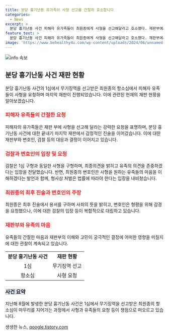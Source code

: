 ```yaml
---
title: 분당 흉기난동 유가족이 사형 선고를 간절히 호소합니다
categories:
  - News
excerpt: >
  분당 흉기난동 사건 피해자 유가족들이 최원종에게 사형을 선고해달라고 호소했다. 재판부에서 유족들의 진술을 듣는 동안 최원종은 냉담한 태도를 보였으며, 검찰은 사형을 구형하겠다고 밝혔다. 최원종의 변호인은 사형을 원하는 유가족의 감정을 이해하면서도 법에 따른 형사처벌을 요구했으며, 최원종은 최후 진술에서 용서를 구하는 발언을 했다. 최원종은 2019년 분당 흉기난동으로 2명을 살해하고 12명을 부상케 한 혐의로 재판에 넘겨졌다.
feature_text: >
  분당 흉기난동 사건 피해자 유가족들이 최원종에게 사형을 선고해달라고 호소했다. 재판부에서 유족들의 진술을 듣는 동안 최원종은 냉담한 태도를 보였으며, 검찰은 사형을 구형하겠다고 밝혔다. 최원종의 변호인은 사형을 원하는 유가족의 감정을 이해하면서도 법에 따른 형사처벌을 요구했으며, 최원종은 최후 진술에서 용서를 구하는 발언을 했다. 최원종은 2019년 분당 흉기난동으로 2명을 살해하고 12명을 부상케 한 혐의로 재판에 넘겨졌다.
image: 'https://www.behealthy4u.com/wp-content/uploads/2024/06/unnamed-file.png'
---
```


<p><img src="https://www.behealthy4u.com/wp-content/uploads/2024/06/unnamed-file.png" alt="info 속보" /></p>

<h2 data-ke-size="size26">분당 흉기난동 사건 재판 현황</h2>

<p data-ke-size="size16">분당 흉기난동 사건의 1심에서 무기징역을 선고받은 최원종의 항소심에서 피해자 유족들이 사형을 요청하며 마지막 재판이 진행되었습니다. 이에 관련된 현재의 재판 현황을 알아보겠습니다.</p>

<h3><b><span style="color: #ee2323;">피해자 유족들의 간절한 요청</span></b></h3>

<p data-ke-size="size16">피해자의 유가족들은 재판 부에 사형을 선고해 달라는 강력한 요청을 표명하며, 분당 흉기난동 사건에 대한 끝내기 마지막 재판에서 감정적인 진술을 이어갔습니다. 이에 대한 재판부와 변호인, 검찰 등의 대응과 결정이 이어지고 있습니다.</p>

<h3><b><span style="color: #ee2323;">검찰과 변호인의 입장 및 요청</span></b></h3>

<p data-ke-size="size16">검찰은 1심 구형과 동일한 사형을 구형하며, 최종의견을 밝히고 유족의 의견을 존중하겠다는 입장을 전달했습니다. 반면, 최원종의 변호인은 사형을 원하는 유족들의 마음을 이해하겠다는 발언과 함께, 형사상 처벌은 법률에 따라야 한다는 입장을 내비쳤습니다.</p>

<h3><b><span style="color: #ee2323;">최원종의 최후 진술과 변호인의 주장</span></b></h3>

<p data-ke-size="size16">최원종은 최후 진술에서 용서를 구하며 사죄의 뜻을 밝히고, 변호인은 형평을 위해 감경을 요청했으나, 이에 대한 검찰의 입장 등이 복합적으로 대립하고 있습니다.</p>

<h3><b><span style="color: #ee2323;">재판부와 유족의 마음</span></b></h3>

<p data-ke-size="size16">유족들의 간절한 마음과 재판부의 이해와 고민이 궁극적인 결정에 어떠한 영향을 미칠지에 대한 관찰이 계속되고 있습니다.</p>

<table>
  <tr>
    <td style="text-align: center; height: 17px;"><b>분당 흉기난동 사건</b></td>
    <td style="text-align: center; height: 17px;"><b>재판 현황</b></td>
  </tr>
  <tr>
    <td style="text-align: center; height: 17px;">1심</td>
    <td style="text-align: center; height: 17px;">무기징역 선고</td>
  </tr>
  <tr>
    <td style="text-align: center; height: 17px;">항소심</td>
    <td style="text-align: center; height: 17px;">사형 요청</td>
  </tr>
</table>

<h3><b><span style="background-color: #21538527;">사건 요약</span></b></h3>

<p data-ke-size="size16">지난해 8월에 발생한 분당 흉기난동 사건은 1심에서 무기징역을 선고받은 최원종의 항소심이 마무리를 지어가는 과정에서 사형과 유족들의 요청 등이 쟁점으로 떠오르고 있습니다.</p>
생생한 뉴스, <a href="https://qoogle.tistory.com" rel="dofollow">qoogle.tistory.com</a>


